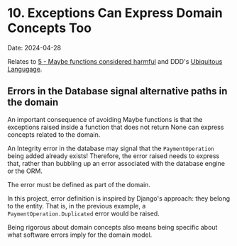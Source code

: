 # 10. Exceptions Can Express Domain Concepts Too

Date: 2024-04-28

Relates to [5 - Maybe functions considered harmful](/architecture/decisions/0005-maybe-functions-considered-harmful)
and DDD's [Ubiquitous Langugage](https://martinfowler.com/bliki/UbiquitousLanguage.html).

## Errors in the Database signal alternative paths in the domain

An important consequence of avoiding Maybe functions is that the exceptions raised inside a function that does not
return None can express concepts related to the domain.

An Integrity error in the database may signal that the `PaymentOperation` being added already exists! Therefore, the error
raised needs to express that, rather than bubbling up an error associated with the database engine or the ORM.

The error must be defined as part of the domain.

In this project, error definition is inspired by Django's approach: they belong to the entity. That is, in the previous
example, a `PaymentOperation.Duplicated` error would be raised.

Being rigorous about domain concepts also means being specific about what software errors imply for the domain model.
